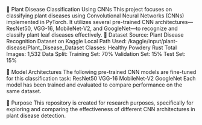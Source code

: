 🌿 Plant Disease Classification Using CNNs
This project focuses on classifying plant diseases using Convolutional Neural Networks (CNNs) implemented in PyTorch. It utilizes several pre-trained CNN architectures—ResNet50, VGG-16, MobileNet-V2, and GoogleNet—to recognize and classify plant leaf diseases effectively.
📁 Dataset
Source: Plant Disease Recognition Dataset on Kaggle
Local Path Used: /kaggle/input/plant-disease/Plant_Disease_Dataset
Classes:
Healthy
Powdery
Rust
Total Images: 1,532
Data Split:
Training Set: 70%
Validation Set: 15%
Test Set: 15%

🧠 Model Architectures
The following pre-trained CNN models are fine-tuned for this classification task:
ResNet50
VGG-16
MobileNet-V2
GoogleNet
Each model has been trained and evaluated to compare performance on the same dataset.

📌 Purpose
This repository is created for research purposes, specifically for exploring and comparing the effectiveness of different CNN architectures in plant disease detection.
